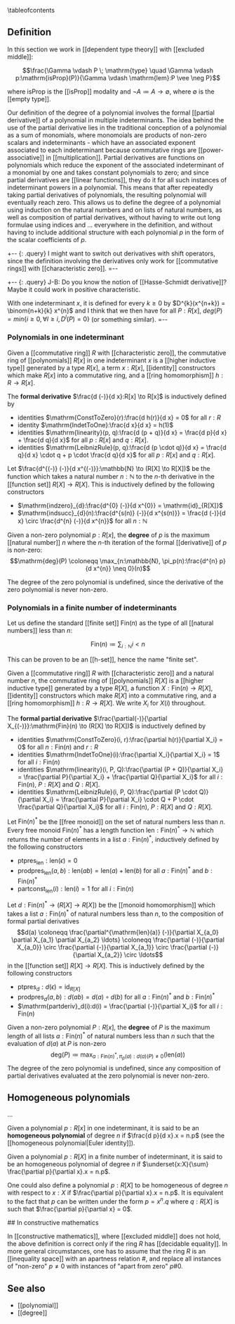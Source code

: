 \tableofcontents

## Definition

In this section we work in [[dependent type theory]] with [[excluded middle]]:

$$\frac{\Gamma \vdash P \; \mathrm{type} \quad \Gamma \vdash p:\mathrm{isProp}(P)}{\Gamma \vdash \mathrm{lem}:P \vee \neg P}$$

where $\mathrm{isProp}$ is the [[isProp]] modality and $\neg A \coloneqq A \to \emptyset$, where $\emptyset$ is the [[empty type]]. 

Our definition of the degree of a polynomial involves the formal [[partial derivative]] of a polynomial in multiple indeterminants. The idea behind the use of the partial derivative lies in the traditional conception of a polynomial as a sum of monomials, where monomoials are products of non-zero scalars and indeterminants - which have an associated exponent associated to each indeterminant because commutative rings are [[power-associative]] in [[multiplication]]. Partial derivatives are functions on polynomials which reduce the exponent of the associated indeterminant of a monomial by one and takes constant polynomials to zero; and since partial derivatives are [[linear functions]], they do it for all such instances of indeterminant powers in a polynomial. This means that after repeatedly taking partial derivatives of polynomials, the resulting polynomial will eventually reach zero. This allows us to define the degree of a polynomial using induction on the natural numbers and on lists of natural numbers, as well as composition of partial derivatives, without having to write out long formulae using indices and $\ldots$ everywhere in the definition, and without having to include additional structure with each polynomial $p$ in the form of the scalar coefficients of $p$. 

+-- {: .query}
I might want to switch out derivatives with shift operators, since the definition involving the derivatives only work for [[commutative rings]] with [[characteristic zero]]. 
=--

+-- {: .query}
J-B: Do you know the notion of [[Hasse-Schmidt derivative]]? Maybe it could work in positive characteristic.

With one indeterminant $x$, it is defined for every $k \ge 0$ by $D^{k}(x^{n+k}) = \binom{n+k}{k} x^{n}$ and I think that we then have for all $P:R[x]$, $deg(P) = min \{i \ge 0, \forall l \ge i, D^{l}(P) = 0 \}$ (or something similar).
=--

### Polynomials in one indeterminant

Given a [[commutative ring]] $R$ with [[characteristic zero]], the commutative ring of [[polynomials]] $R[x]$ in one indeterminant $x$ is a [[higher inductive type]] generated by a type $R[x]$, a term $x:R[x]$, [[identity]] constructors which make $R[x]$ into a commutative ring, and a [[ring homomorphism]] $h:R \to R[x]$. 

The **formal derivative** $\frac{d (-)}{d x}:R[x] \to R[x]$ is inductively defined by 

* identities $\mathrm{ConstToZero}(r):\frac{d h(r)}{d x} = 0$ for all $r:R$
* identity $\mathrm{IndetToOne}:\frac{d x}{d x} = h(1)$
* identities $\mathrm{linearity}(p, q):\frac{d (p + q)}{d x} = \frac{d p}{d x} + \frac{d q}{d x}$ for all $p:R[x]$ and $q:R[x]$. 
* identities $\mathrm{LeibnizRule}(p, q):\frac{d (p \cdot q)}{d x} = \frac{d q}{d x} \cdot q + p \cdot \frac{d q}{d x}$ for all $p:R[x]$ and $q:R[x]$. 

Let $\frac{d^{(-)} (-)}{d x^{(-)}}:\mathbb{N} \to (R[X] \to R[X])$ be the function which takes a natural number $n:\mathbb{N}$ to the $n$-th derivative in the [[function set]] $R[X] \to R[X]$. This is inductively defined by the following constructors

* $\mathrm{indzero}_{d}:\frac{d^{0} (-)}{d x^{0}} = \mathrm{id}_{R[X]}$
* $\mathrm{indsucc}_{d}(n):\frac{d^{s(n)} (-)}{d x^{s(n)}} = \frac{d (-)}{d x} \circ \frac{d^{n} (-)}{d x^{n}}$ for all $n:\mathbb{N}$

Given a non-zero polynomial $p:R[x]$, the **degree** of $p$ is the maximum [[natural number]] $n$ where the $n$-th iteration of the formal [[derivative]] of $p$ is non-zero:
$$\mathrm{deg}(P) \coloneqq \max_{n:\mathbb{N}, \pi_p(n):\frac{d^{n} p}{d x^{n}} \neq 0}(n)$$

The degree of the zero polynomial is undefined, since the derivative of the zero polynomial is never non-zero. 

### Polynomials in a finite number of indeterminants

Let us define the standard [[finite set]] $\mathrm{Fin}(n)$ as the type of all [[natural numbers]] less than $n$:

$$\mathrm{Fin}(n) \coloneqq \sum_{i:\mathbb{N}} i \lt n$$

This can be proven to be an [[h-set]], hence the name "finite set". 

Given a [[commutative ring]] $R$ with [[characteristic zero]] and a natural number $n$, the commutative ring of [[polynomials]] $R[X]$ is a [[higher inductive type]] generated by a type $R[X]$, a function $X:\mathrm{Fin}(n) \to R[X]$, [[identity]] constructors which make $R[X]$ into a commutative ring, and a [[ring homomorphism]] $h:R \to R[X]$. We write $X_i$ for $X(i)$ throughout. 

The **formal partial derivative** $\frac{\partial(-)}{\partial X_{(-)}}:\mathrm{Fin}(n) \to (R[X] \to R[X])$ is inductively defined by 

* identities $\mathrm{ConstToZero}(i, r):\frac{\partial h(r)}{\partial X_i} = 0$ for all $n:\mathrm{Fin}(n)$ and $r:R$
* identities $\mathrm{IndetToOne}(i):\frac{\partial X_i}{\partial X_i} = 1$ for all $i:\mathrm{Fin}(n)$
* identities $\mathrm{linearity}(i, P, Q):\frac{\partial (P + Q)}{\partial X_i} = \frac{\partial P}{\partial X_i} + \frac{\partial Q}{\partial X_i}$ for all $i:\mathrm{Fin}(n)$, $P:R[X]$ and $Q:R[X]$. 
* identities $\mathrm{LeibnizRule}(i, P, Q):\frac{\partial (P \cdot Q)}{\partial X_i} = \frac{\partial P}{\partial X_i} \cdot Q + P \cdot \frac{\partial Q}{\partial X_i}$ for all $i:\mathrm{Fin}(n)$, $P:R[X]$ and $Q:R[X]$. 

Let $\mathrm{Fin}(n)^*$ be the [[free monoid]] on the set of natural numbers less than $n$. Every free monoid $\mathrm{Fin}(n)^*$ has a length function $\mathrm{len}:\mathrm{Fin}(n)^* \to \mathbb{N}$ which returns the number of elements in a list $a:\mathrm{Fin}(n)^*$, inductively defined by the following constructors

* $\mathrm{ptpres}_\mathrm{len}:\mathrm{len}(\epsilon) = 0$
* $\mathrm{prodpres}_\mathrm{len}(a, b):\mathrm{len}(a b) = \mathrm{len}(a) + \mathrm{len}(b)$ for all $a:\mathrm{Fin}(n)^*$ and $b:\mathrm{Fin}(n)^*$
* $\mathrm{partconst}_\mathrm{len}(i):\mathrm{len}(i) = 1$ for all $i:\mathrm{Fin}(n)$

Let $d:\mathrm{Fin}(n)^* \to (R[X] \to R[X])$ be the [[monoid homomorphism]] which takes a list $a:\mathrm{Fin}(n)^*$ of natural numbers less than $n$, to the composition of formal partial derivatives 
$$d(a) \coloneqq \frac{\partial^{\mathrm{len}(a)} (-)}{\partial X_{a_0} \partial X_{a_1} \partial X_{a_2} \ldots} \coloneqq \frac{\partial (-)}{\partial X_{a_0}} \circ \frac{\partial (-)}{\partial X_{a_1}} \circ \frac{\partial (-)}{\partial X_{a_2}} \circ \ldots$$ 
in the [[function set]] $R[X] \to R[X]$. This is inductively defined by the following constructors

* $\mathrm{ptpres}_d:d(\epsilon) = \mathrm{id}_{R[X]}$
* $\mathrm{prodpres}_d(a, b):d(a b) = d(a) \circ d(b)$ for all $a:\mathrm{Fin}(n)^*$ and $b:\mathrm{Fin}(n)^*$
* $\mathrm{partderiv}_d(i):d(i) = \frac{\partial (-)}{\partial X_i}$ for all $i:\mathrm{Fin}(n)$

Given a non-zero polynomial $P:R[x]$, the **degree** of $P$ is the maximum length of all lists $a:\mathrm{Fin}(n)^*$ of natural numbers less than $n$ such that the evaluation of $d(a)$ at $P$ is non-zero
$$\mathrm{deg}(P) \coloneqq \max_{a:\mathrm{Fin}(n)^*, \pi_p(a):d(a)(P) \neq 0}(\mathrm{len}(a))$$ 
The degree of the zero polynomial is undefined, since any composition of partial derivatives evaluated at the zero polynomial is never non-zero. 

## Homogeneous polynomials

...

Given a polynomial $p:R[x]$ in one indeterminant, it is said to be an **homogeneous polynomial** of degree $n$ if $\frac{d p}{d x}.x = n.p$ (see the [[homogeneous polynomial|Euler identity]]).

Given a polynomial $p:R[X]$ in a finite number of indeterminant, it is said to be an homogeneous polynomial of degree $n$ if $\underset{x:X}{\sum} \frac{\partial p}{\partial x}.x = n.p$.

One could also define a polynomial $p:R[X]$ to be homogeneous of degree $n$ with respect to $x:X$ if $\frac{\partial p}{\partial x}.x = n.p$. It is equivalent to the fact that $p$ can be written under the form $p=x^{n}.q$ where $q:R[X]$ is such that $\frac{\partial p}{\partial x} = 0$.

## In constructive mathematics

In [[constructive mathematics]], where [[excluded middle]] does not hold, the above definition is correct only if the ring $R$ has [[decidable equality]]. In more general circumstances, one has to assume that the ring $R$ is an [[inequality space]] with an apartness relation $\#$, and replace all instances of "non-zero" $p \neq 0$ with instances of "apart from zero" $p \# 0$. 

## See also

* [[polynomial]]
* [[degree]]